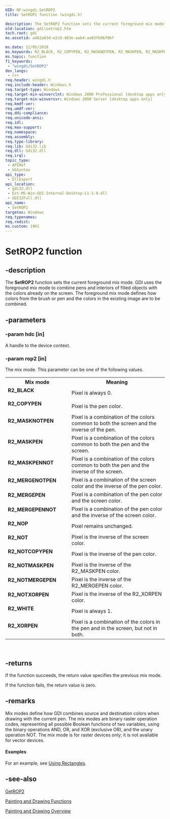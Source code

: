 ```yaml
---
UID: NF:wingdi.SetROP2
title: SetROP2 function (wingdi.h)

description: The SetROP2 function sets the current foreground mix mode.
old-location: gdi\setrop2.htm
tech.root: gdi
ms.assetid: a462a03d-e2c8-403e-aab4-ae03fb96f06f

ms.date: 12/05/2018
ms.keywords: R2_BLACK, R2_COPYPEN, R2_MASKNOTPEN, R2_MASKPEN, R2_MASKPENNOT, R2_MERGENOTPEN, R2_MERGEPEN, R2_MERGEPENNOT, R2_NOP, R2_NOT, R2_NOTCOPYPEN, R2_NOTMASKPEN, R2_NOTMERGEPEN, R2_NOTXORPEN, R2_WHITE, R2_XORPEN, SetROP2, SetROP2 function [Windows GDI], _win32_SetROP2, gdi.setrop2, wingdi/SetROP2
ms.topic: function
f1_keywords: 
 - "wingdi/SetROP2"
dev_langs:
 - c++
req.header: wingdi.h
req.include-header: Windows.h
req.target-type: Windows
req.target-min-winverclnt: Windows 2000 Professional [desktop apps only]
req.target-min-winversvr: Windows 2000 Server [desktop apps only]
req.kmdf-ver: 
req.umdf-ver: 
req.ddi-compliance: 
req.unicode-ansi: 
req.idl: 
req.max-support: 
req.namespace: 
req.assembly: 
req.type-library: 
req.lib: Gdi32.lib
req.dll: Gdi32.dll
req.irql: 
topic_type:
 - APIRef
 - kbSyntax
api_type:
 - DllExport
api_location:
 - gdi32.dll
 - Ext-MS-Win-GDI-Internal-Desktop-L1-1-0.dll
 - GDI32Full.dll
api_name:
 - SetROP2
targetos: Windows
req.typenames: 
req.redist: 
ms.custom: 19H1
---
```


# SetROP2 function


## -description


The <b>SetROP2</b> function sets the current foreground mix mode. GDI uses the foreground mix mode to combine pens and interiors of filled objects with the colors already on the screen. The foreground mix mode defines how colors from the brush or pen and the colors in the existing image are to be combined.


## -parameters




### -param hdc [in]

A handle to the device context.


### -param rop2 [in]

The mix mode. This parameter can be one of the following values.

<table>
<tr>
<th>Mix mode</th>
<th>Meaning</th>
</tr>
<tr>
<td width="40%"><a id="R2_BLACK"></a><a id="r2_black"></a><dl>
<dt><b>R2_BLACK</b></dt>
</dl>
</td>
<td width="60%">
Pixel is always 0.

</td>
</tr>
<tr>
<td width="40%"><a id="R2_COPYPEN"></a><a id="r2_copypen"></a><dl>
<dt><b>R2_COPYPEN</b></dt>
</dl>
</td>
<td width="60%">
Pixel is the pen color.

</td>
</tr>
<tr>
<td width="40%"><a id="R2_MASKNOTPEN"></a><a id="r2_masknotpen"></a><dl>
<dt><b>R2_MASKNOTPEN</b></dt>
</dl>
</td>
<td width="60%">
Pixel is a combination of the colors common to both the screen and the inverse of the pen.

</td>
</tr>
<tr>
<td width="40%"><a id="R2_MASKPEN"></a><a id="r2_maskpen"></a><dl>
<dt><b>R2_MASKPEN</b></dt>
</dl>
</td>
<td width="60%">
Pixel is a combination of the colors common to both the pen and the screen.

</td>
</tr>
<tr>
<td width="40%"><a id="R2_MASKPENNOT"></a><a id="r2_maskpennot"></a><dl>
<dt><b>R2_MASKPENNOT</b></dt>
</dl>
</td>
<td width="60%">
Pixel is a combination of the colors common to both the pen and the inverse of the screen.

</td>
</tr>
<tr>
<td width="40%"><a id="R2_MERGENOTPEN"></a><a id="r2_mergenotpen"></a><dl>
<dt><b>R2_MERGENOTPEN</b></dt>
</dl>
</td>
<td width="60%">
Pixel is a combination of the screen color and the inverse of the pen color.

</td>
</tr>
<tr>
<td width="40%"><a id="R2_MERGEPEN"></a><a id="r2_mergepen"></a><dl>
<dt><b>R2_MERGEPEN</b></dt>
</dl>
</td>
<td width="60%">
Pixel is a combination of the pen color and the screen color.

</td>
</tr>
<tr>
<td width="40%"><a id="R2_MERGEPENNOT"></a><a id="r2_mergepennot"></a><dl>
<dt><b>R2_MERGEPENNOT</b></dt>
</dl>
</td>
<td width="60%">
Pixel is a combination of the pen color and the inverse of the screen color.

</td>
</tr>
<tr>
<td width="40%"><a id="R2_NOP"></a><a id="r2_nop"></a><dl>
<dt><b>R2_NOP</b></dt>
</dl>
</td>
<td width="60%">
Pixel remains unchanged.

</td>
</tr>
<tr>
<td width="40%"><a id="R2_NOT"></a><a id="r2_not"></a><dl>
<dt><b>R2_NOT</b></dt>
</dl>
</td>
<td width="60%">
Pixel is the inverse of the screen color.

</td>
</tr>
<tr>
<td width="40%"><a id="R2_NOTCOPYPEN"></a><a id="r2_notcopypen"></a><dl>
<dt><b>R2_NOTCOPYPEN</b></dt>
</dl>
</td>
<td width="60%">
Pixel is the inverse of the pen color.

</td>
</tr>
<tr>
<td width="40%"><a id="R2_NOTMASKPEN"></a><a id="r2_notmaskpen"></a><dl>
<dt><b>R2_NOTMASKPEN</b></dt>
</dl>
</td>
<td width="60%">
Pixel is the inverse of the R2_MASKPEN color.

</td>
</tr>
<tr>
<td width="40%"><a id="R2_NOTMERGEPEN"></a><a id="r2_notmergepen"></a><dl>
<dt><b>R2_NOTMERGEPEN</b></dt>
</dl>
</td>
<td width="60%">
Pixel is the inverse of the R2_MERGEPEN color.

</td>
</tr>
<tr>
<td width="40%"><a id="R2_NOTXORPEN"></a><a id="r2_notxorpen"></a><dl>
<dt><b>R2_NOTXORPEN</b></dt>
</dl>
</td>
<td width="60%">
Pixel is the inverse of the R2_XORPEN color.

</td>
</tr>
<tr>
<td width="40%"><a id="R2_WHITE"></a><a id="r2_white"></a><dl>
<dt><b>R2_WHITE</b></dt>
</dl>
</td>
<td width="60%">
Pixel is always 1.

</td>
</tr>
<tr>
<td width="40%"><a id="R2_XORPEN"></a><a id="r2_xorpen"></a><dl>
<dt><b>R2_XORPEN</b></dt>
</dl>
</td>
<td width="60%">
Pixel is a combination of the colors in the pen and in the screen, but not in both.

</td>
</tr>
</table>
 


## -returns



If the function succeeds, the return value specifies the previous mix mode.

If the function fails, the return value is zero.




## -remarks



Mix modes define how GDI combines source and destination colors when drawing with the current pen. The mix modes are binary raster operation codes, representing all possible Boolean functions of two variables, using the binary operations AND, OR, and XOR (exclusive OR), and the unary operation NOT. The mix mode is for raster devices only; it is not available for vector devices.


#### Examples

For an example, see <a href="https://docs.microsoft.com/windows/desktop/gdi/using-rectangles">Using Rectangles</a>.

<div class="code"></div>



## -see-also




<a href="https://docs.microsoft.com/windows/desktop/api/wingdi/nf-wingdi-getrop2">GetROP2</a>



<a href="https://docs.microsoft.com/windows/desktop/gdi/painting-and-drawing-functions">Painting and Drawing Functions</a>



<a href="https://docs.microsoft.com/windows/desktop/gdi/painting-and-drawing">Painting and Drawing Overview</a>
 

 

